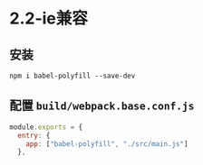 # 2.2-ie兼容

## 安装

```
npm i babel-polyfill --save-dev
```

## 配置 `build/webpack.base.conf.js`

```js
module.exports = {
  entry: {
    app: ["babel-polyfill", "./src/main.js"]
  },
```

